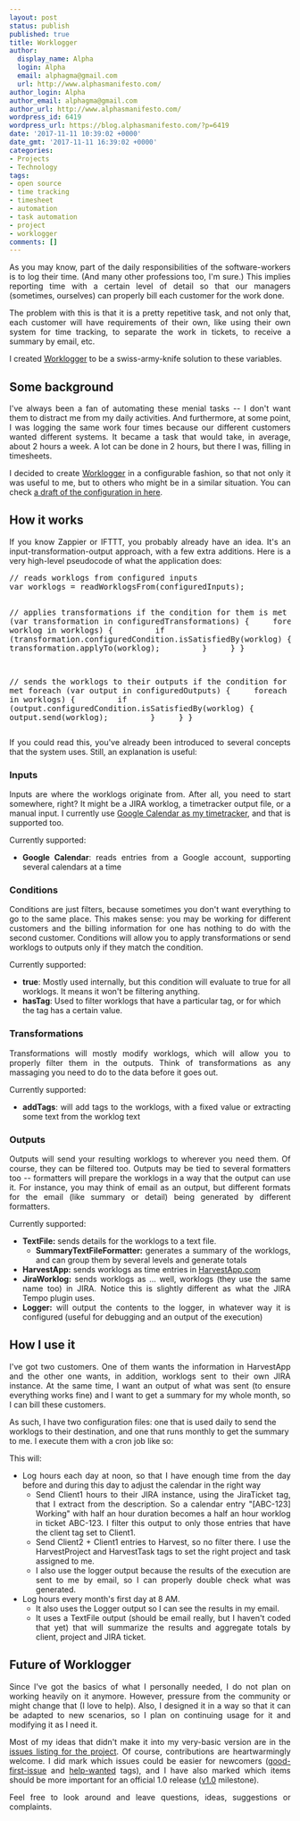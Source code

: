 ```yaml
---
layout: post
status: publish
published: true
title: Worklogger
author:
  display_name: Alpha
  login: Alpha
  email: alphagma@gmail.com
  url: http://www.alphasmanifesto.com/
author_login: Alpha
author_email: alphagma@gmail.com
author_url: http://www.alphasmanifesto.com/
wordpress_id: 6419
wordpress_url: https://blog.alphasmanifesto.com/?p=6419
date: '2017-11-11 10:39:02 +0000'
date_gmt: '2017-11-11 16:39:02 +0000'
categories:
- Projects
- Technology
tags:
- open source
- time tracking
- timesheet
- automation
- task automation
- project
- worklogger
comments: []
---
```

<p style="text-align: justify;">As you may know, part of the daily responsibilities of the software-workers is to log their time. (And many other professions too, I'm sure.) This implies reporting time with a certain level of detail so that our managers (sometimes, ourselves) can properly bill each customer for the work done.</p>
<p style="text-align: justify;">The problem with this is that it is a pretty repetitive task, and not only that, each customer will have requirements of their own, like using their own system for time tracking, to separate the work in tickets, to receive a summary by email, etc.</p>
<p style="text-align: justify;">I created <a href="https://github.com/AlphaGit/worklogger">Worklogger</a> to be a swiss-army-knife solution to these variables.</p>
<p><!--more--></p>
<h2>Some background</h2>
<p style="text-align: justify;">I've always been a fan of automating these menial tasks -- I don't want them to distract me from my daily activities. And furthermore, at some point, I was logging the same work four times because our different customers wanted different systems. It became a task that would take, in average, about 2 hours a week. A lot can be done in 2 hours, but there I was, filling in timesheets.</p>
<p style="text-align: justify;">I decided to create <a href="https://github.com/AlphaGit/worklogger">Worklogger</a> in a configurable fashion, so that not only it was useful to me, but to others who might be in a similar situation. You can check <a href="https://github.com/AlphaGit/worklogger/blob/master/docs/configuration.md">a draft of the configuration in here</a>.</p>
<h2>How it works</h2>
<p style="text-align: justify;">If you know Zappier or IFTTT, you probably already have an idea. It's an input-transformation-output approach, with a few extra additions. Here is a very high-level pseudocode of what the application does:</p>
<pre>// reads worklogs from configured inputs
var worklogs = readWorklogsFrom(configuredInputs);

// applies transformations if the condition for them is met
foreach (var transformation in configuredTransformations) {
&nbsp; &nbsp; foreach (var worklog in worklogs) {
&nbsp; &nbsp; &nbsp; &nbsp; if (transformation.configuredCondition.isSatisfiedBy(worklog) {
&nbsp; &nbsp; &nbsp; &nbsp; &nbsp; &nbsp; transformation.applyTo(worklog);
&nbsp; &nbsp; &nbsp; &nbsp; }
&nbsp; &nbsp; }
}

// sends the worklogs to their outputs if the condition for them is met
foreach (var output in configuredOutputs) {
&nbsp; &nbsp; foreach (var worklog in worklogs) {
&nbsp; &nbsp; &nbsp; &nbsp; if (output.configuredCondition.isSatisfiedBy(worklog) {
&nbsp; &nbsp; &nbsp; &nbsp; &nbsp; &nbsp; output.send(worklog);
&nbsp; &nbsp; &nbsp; &nbsp; }
&nbsp; &nbsp; }
}</pre>
<p style="text-align: justify;">If you could read this, you've already been introduced to several concepts that the system uses. Still, an explanation is useful:</p>
<h3>Inputs</h3>
<p style="text-align: justify;">Inputs are where the worklogs originate&nbsp;from. After all, you need to start somewhere, right? It might be a JIRA worklog, a timetracker output file, or a manual input. I currently use <a href="https://blog.alphasmanifesto.com/2015/05/19/my-time-tracker-google-calendar/">Google Calendar as my timetracker</a>, and that is supported too.</p>
<p style="text-align: justify;">Currently supported:</p>
<ul>
<li style="text-align: justify;"><strong>Google Calendar</strong>: reads entries from a Google account, supporting several calendars at a time</li>
</ul>
<h3>Conditions</h3>
<p style="text-align: justify;">Conditions are just filters, because sometimes you don't want everything to go to the same place. This makes sense: you may be working for different customers and the billing information for one has nothing to do with the second customer. Conditions will allow you to apply transformations or send worklogs to outputs only if they match the condition.</p>
<p style="text-align: justify;">Currently supported:</p>
<ul>
<li style="text-align: justify;"><strong>true</strong>: Mostly used internally, but this condition will evaluate to true for all worklogs. It means it won't be filtering anything.</li>
<li><strong>hasTag</strong>: Used to filter worklogs that have a particular tag, or for which the tag has a certain value.</li>
</ul>
<h3>Transformations</h3>
<p style="text-align: justify;">Transformations will mostly modify worklogs, which will allow you to properly filter them in the outputs. Think of transformations as any massaging you need to do to the data before it goes out.</p>
<p style="text-align: justify;">Currently supported:</p>
<ul>
<li style="text-align: justify;"><strong>addTags</strong>: will add tags to the worklogs, with a fixed value or extracting some text from the worklog text</li>
</ul>
<h3>Outputs</h3>
<p style="text-align: justify;">Outputs will send your resulting worklogs to wherever you need them. Of course, they can be filtered too. Outputs may be tied to several formatters too -- formatters will prepare the worklogs in a way that the output can use it. For instance, you may think of email as an output, but different formats for the email (like summary or detail) being generated by different formatters.</p>
<p style="text-align: justify;">Currently supported:</p>
<ul>
<li style="text-align: justify;"><strong>TextFile:</strong> sends details for the worklogs to a text file.
<ul>
<li><strong>SummaryTextFileFormatter:</strong> generates a summary of the worklogs, and can group them by several levels and generate totals</li>
</ul>
</li>
<li style="text-align: justify;"><strong>HarvestApp:</strong> sends worklogs as time entries in <a href="https://harvestapp.com/">HarvestApp.com</a></li>
<li style="text-align: justify;"><strong>JiraWorklog:</strong> sends worklogs as ... well, worklogs (they use the same name too) in JIRA. Notice this is slightly different as what the JIRA Tempo plugin uses.</li>
<li style="text-align: justify;"><strong>Logger:</strong> will output the contents to the logger, in whatever way it is configured (useful for debugging and an output of the execution)</li>
</ul>
<h2>How I use it</h2>
<p style="text-align: justify;">I've got two customers. One of them wants the information in HarvestApp and the other one wants, in addition, worklogs sent to their own JIRA instance. At the same time, I want an output of what was sent (to ensure everything works fine) and I want to get a summary for my whole month, so I can bill these customers.</p>
<p>As such, I have two configuration files: one that is used daily to send the worklogs to their destination, and one that runs monthly to get the summary to me. I execute them with a cron job like so:</p>
<p><script src="https://gist.github.com/AlphaGit/1ea8316e6f585ba42a73d8b4444a148d.js"></script></p>
<p style="text-align: justify;">This will:</p>
<ul>
<li style="text-align: justify;">Log hours each day at noon, so that I have enough time from the day before and during this day to adjust the calendar in the right way
<ul>
<li>Send Client1 hours to their JIRA instance, using the JiraTicket tag, that I extract from the description. So a calendar entry "[ABC-123] Working" with half an hour duration becomes a half an hour worklog in ticket ABC-123. I filter this output to only those entries that have the client tag set to Client1.</li>
<li>Send Client2 + Client1 entries to Harvest, so no filter there. I use the HarvestProject and HarvestTask tags to set the right project and task assigned to me.</li>
<li>I also use the logger output because the results of the execution are sent to me by email, so I can properly double check what was generated.</li>
</ul>
</li>
<li>Log hours every month's first day at 8 AM.
<ul>
<li style="text-align: justify;">It also uses the Logger output so I can see the results in my email.</li>
<li style="text-align: justify;">It uses a TextFile output (should be email really, but I haven't coded that yet) that will summarize the results and aggregate totals by client, project and JIRA ticket.</li>
</ul>
</li>
</ul>
<h2>Future of Worklogger</h2>
<p style="text-align: justify;">Since I've got the basics of what I personally needed, I do not plan on working heavily on it anymore. However, pressure from the community or might change that (I love to help). Also, I designed it in a way so that it can be adapted to new scenarios, so I plan on continuing usage for it and modifying it as I need it.</p>
<p style="text-align: justify;">Most of my ideas that didn't make it into my very-basic version are in the <a href="https://github.com/AlphaGit/worklogger/issues">issues listing for the project</a>. Of course, contributions are heartwarmingly welcome. I did mark which issues could be easier for newcomers (<a href="https://github.com/AlphaGit/worklogger/issues?q=is%3Aissue+is%3Aopen+label%3A%22good+first+issue%22">good-first-issue</a> and <a href="https://github.com/AlphaGit/worklogger/issues?q=is%3Aissue+is%3Aopen+label%3A%22help+wanted%22">help-wanted</a>&nbsp;tags), and I have also marked which items should be more important for an official 1.0 release (<a href="https://github.com/AlphaGit/worklogger/milestone/1">v1.0</a> milestone).</p>
<p style="text-align: justify;">Feel free to look around and leave questions, ideas, suggestions or complaints.</p>
